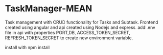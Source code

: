 # TaskManager-MEAN
Task management with CRUD functionality for Tasks and Subtask. Frontend created using angular and api created using Nodejs and express.
add .env file in api with properties PORT,DB, ACCESS_TOKEN_SECRET, REFRESH_TOKEN_SECRET to create new environment variable.

install with npm install 
